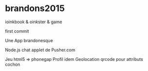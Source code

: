 brandons2015
============

ioinkbook &amp; oinkster &amp; game

first commit

Une App brandonesque

Node.js chat applet de Pusher.com

Jeu html5 => phonegap
Profil idem
Geolocation
qrcode pour attributs cochon
